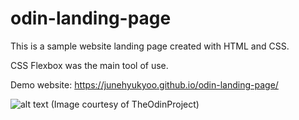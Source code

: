 # odin-landing-page
This is a sample website landing page created with HTML and CSS. 

CSS Flexbox was the main tool of use.

Demo website: https://junehyukyoo.github.io/odin-landing-page/

![alt text](https://cdn.statically.io/gh/TheOdinProject/curriculum/81a5d553f4073e593d23a6ab00d50eef8620796d/foundations/html_css/project/imgs/01.png)
(Image courtesy of TheOdinProject)
